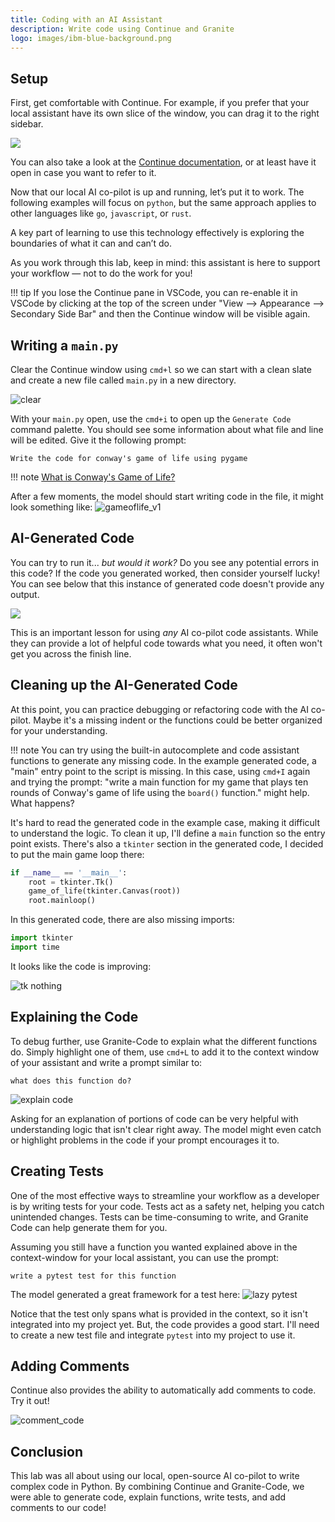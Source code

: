 ```yaml
---
title: Coding with an AI Assistant
description: Write code using Continue and Granite
logo: images/ibm-blue-background.png
---
```


## Setup

First, get comfortable with Continue. For example, if you prefer that your local assistant have its own slice of the window, you can drag it to the right sidebar.

![](https://docs.continue.dev/assets/images/move-to-right-sidebar-b2d315296198e41046fc174d8178f30a.gif)

You can also take a look at the [Continue documentation](https://docs.continue.dev/chat/how-to-use-it), or at least have it open in case you want to refer to it.

Now that our local AI co-pilot is up and running, let’s put it to work. The following examples will focus on `python`, but the same approach applies to other languages like `go`, `javascript`, or `rust`.

A key part of learning to use this technology effectively is exploring the boundaries of what it can and can’t do.

As you work through this lab, keep in mind: this assistant is here to support your workflow — not to do the work for you!

!!! tip
    If you lose the Continue pane in VSCode, you can re-enable it in VSCode by clicking at the top of the screen under "View --> Appearance --> Secondary Side Bar" and then the Continue window will be visible again.

## Writing a `main.py`

Clear the Continue window using `cmd+l` so we can start with a clean slate and create a new file called `main.py` in a new directory.

![clear](../images/clearscreen.png)

With your `main.py` open, use the `cmd+i` to open up the `Generate Code` command palette. You should see some information about what file and line will be edited. Give it the following prompt:

```
Write the code for conway's game of life using pygame
```

!!! note
    [What is Conway's Game of Life?](https://en.wikipedia.org/wiki/Conway's_Game_of_Life)

After a few moments, the model should start writing code in the file, it might look something like:
![gameoflife_v1](../images/gameoflife_v1.png)

## AI-Generated Code

You can try to run it... *but would it work?* Do you see any potential errors in this code? If the code you generated worked, then consider yourself lucky! You can see below that this instance of generated code doesn't provide any output.

![](../images/nowork.png)

This is an important lesson for using _any_ AI co-pilot code assistants. While they can provide a lot of helpful code towards what you need, it often won't get you across the finish line.

## Cleaning up the AI-Generated Code

At this point, you can practice debugging or refactoring code with the AI co-pilot. Maybe it's a missing indent or the functions could be better organized for your understanding.

!!! note
    You can try using the built-in autocomplete and code assistant functions to generate any missing code.
    In the example generated code, a "main" entry point to the script is missing. In this case, using `cmd+I` again and trying the prompt: "write a main function for my game that plays ten rounds of Conway's
    game of life using the `board()` function." might help. What happens?

It's hard to read the generated code in the example case, making it difficult to understand the logic. To clean it up, I'll define a `main` function so the entry point exists. There's also a `tkinter` section in the generated code, I decided to put the main game loop there:

```python
if __name__ == '__main__':
    root = tkinter.Tk()
    game_of_life(tkinter.Canvas(root))
    root.mainloop()
```

In this generated code, there are also missing imports:

```python
import tkinter
import time
```

It looks like the code is improving:

![tk nothing](../images/tk_nothing.png)

## Explaining the Code

To debug further, use Granite-Code to explain what the different functions do. Simply highlight one of them, use `cmd+L` to add it to the context window of your assistant and write a prompt similar to:

```text
what does this function do?
```

![explain code](../images/explain_code.png)

Asking for an explanation of portions of code can be very helpful with understanding logic that isn't clear right away. The model might even catch or highlight problems in the code if your prompt encourages it to.

## Creating Tests

One of the most effective ways to streamline your workflow as a developer is by writing tests for your code. Tests act as a safety net, helping you catch unintended changes. Tests can be time-consuming to write, and Granite Code can help generate them for you.

Assuming you still have a function you wanted explained above in the context-window for your local assistant, you can use the prompt:

```text
write a pytest test for this function
```

The model generated a great framework for a test here:
![lazy pytest](../images/pytest_test.png)

Notice that the test only spans what is provided in the context, so it isn't integrated into my project yet. But, the code provides a good start. I'll need to create a new test file and integrate `pytest` into my project to use it.

## Adding Comments

Continue also provides the ability to automatically add comments to code. Try it out!

![comment_code](../images/comment_code.png)

## Conclusion

This lab was all about using our local, open-source AI co-pilot to write complex code in Python. By combining Continue and Granite-Code, we were able to generate code, explain functions, write tests, and add comments to our code!

<script data-goatcounter="https://tracker.asgharlabs.io/count"
        async src="//tracker.asgharlabs.io/count.js"></script>
